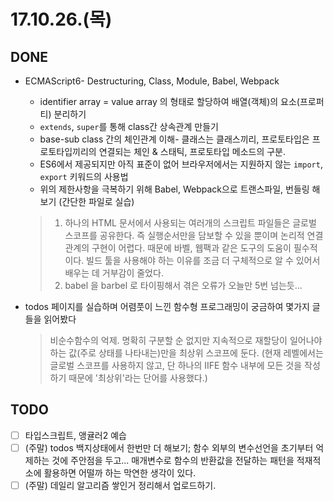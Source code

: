 # 17.10.26.(목)

## DONE

* ECMAScript6- Destructuring, Class, Module, Babel, Webpack
  * identifier array = value array 의 형태로 할당하여 배열(객체)의 요소(프로퍼티) 분리하기
  * `extends`, `super`를 통해 class간 상속관계 만들기
  * base-sub class 간의 체인관계 이해- 클래스는 클래스끼리, 프로토타입은 프로토타입끼리의 연결되는 체인 & 스태틱, 프로토타입 메소드의 구분.
  * ES6에서 제공되지만 아직 표준이 없어 브라우저에서는 지원하지 않는 `import`, `export` 키워드의 사용법
  * 위의 제한사항을 극복하기 위해 Babel, Webpack으로 트랜스파일, 번들링 해보기 (간단한 파일로 실습)

  > 1. 하나의 HTML 문서에서 사용되는 여러개의 스크립트 파일들은 글로벌 스코프를 공유한다. 즉 실행순서만을 담보할 수 있을 뿐이며 논리적 연결관계의 구현이 어렵다.
  때문에 바벨, 웹팩과 같은 도구의 도움이 필수적이다. 빌드 툴을 사용해야 하는 이유를 조금 더 구체적으로 알 수 있어서 배우는 데 거부감이 줄었다.
  > 2. babel 을 barbel 로 타이핑해서 겪은 오류가 오늘만 5번 넘는듯...

* todos 페이지를 실습하며 어렴풋이 느낀 함수형 프로그래밍이 궁금하여 몇가지 글들을 읽어봤다

  > 비순수함수의 억제. 명확히 구분할 순 없지만 지속적으로 재할당이 일어나야 하는 값(주로 상태를 나타내는)만을 최상위 스코프에 둔다. (현재 레벨에서는
  글로벌 스코프를 사용하지 않고, 단 하나의 IIFE 함수 내부에 모든 것을 작성하기 때문에 '최상위'라는 단어를 사용했다.)

## TODO

* [ ] 타입스크립트, 앵귤러2 예습
* [ ] (주말) todos 백지상태에서 한번만 더 해보기; 함수 외부의 변수선언을 초기부터 억제하는 것에 주안점을 두고... 매개변수로 함수의 반환값을 전달하는 패턴을
적재적소에 활용하면 어떨까 하는 막연한 생각이 있다.
* [ ] (주말) 데일리 알고리즘 쌓인거 정리해서 업로드하기.